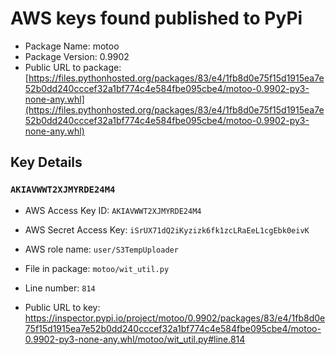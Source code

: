 # AWS keys found published to PyPi

* Package Name: motoo
* Package Version: 0.9902
* Public URL to package: [https://files.pythonhosted.org/packages/83/e4/1fb8d0e75f15d1915ea7e52b0dd240cccef32a1bf774c4e584fbe095cbe4/motoo-0.9902-py3-none-any.whl](https://files.pythonhosted.org/packages/83/e4/1fb8d0e75f15d1915ea7e52b0dd240cccef32a1bf774c4e584fbe095cbe4/motoo-0.9902-py3-none-any.whl)

## Key Details

### `AKIAVWWT2XJMYRDE24M4`

* AWS Access Key ID: `AKIAVWWT2XJMYRDE24M4`
* AWS Secret Access Key: `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` 
* AWS role name: `user/S3TempUploader`
* File in package: `motoo/wit_util.py`
* Line number: `814`

* Public URL to key: https://inspector.pypi.io/project/motoo/0.9902/packages/83/e4/1fb8d0e75f15d1915ea7e52b0dd240cccef32a1bf774c4e584fbe095cbe4/motoo-0.9902-py3-none-any.whl/motoo/wit_util.py#line.814


